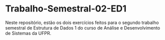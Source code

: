 # Trabalho-Semestral-02-ED1
Neste repositório, estão os dois exercícios feitos para o segundo trabalho semestral de Estrutura de Dados 1 do curso de Análise e Desenvolvimento de Sistemas da UFPR.
